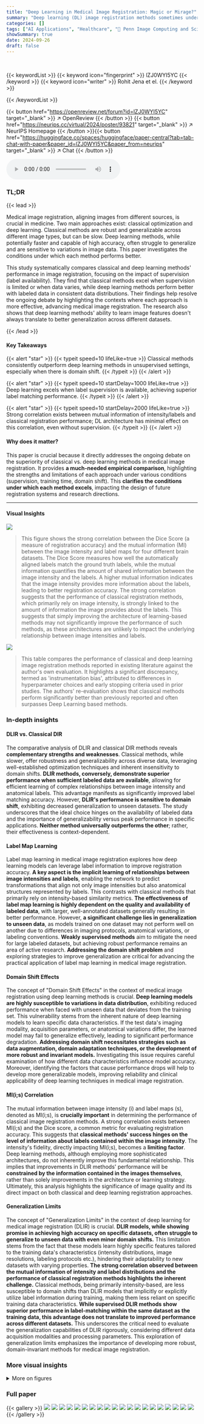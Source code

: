 ```yaml
---
title: "Deep Learning in Medical Image Registration: Magic or Mirage?"
summary: "Deep learning (DL) image registration methods sometimes underperform classical methods, especially when data distribution shifts; this study reveals when each approach excels."
categories: []
tags: ["AI Applications", "Healthcare", "🏢 Penn Image Computing and Science Laboratory",]
showSummary: true
date: 2024-09-26
draft: false
---
```


<br>

{{< keywordList >}}
{{< keyword icon="fingerprint" >}} lZJ0WYI5YC {{< /keyword >}}
{{< keyword icon="writer" >}} Rohit Jena et el. {{< /keyword >}}
 
{{< /keywordList >}}

{{< button href="https://openreview.net/forum?id=lZJ0WYI5YC" target="_blank" >}}
↗ OpenReview
{{< /button >}}
{{< button href="https://neurips.cc/virtual/2024/poster/93821" target="_blank" >}}
↗ NeurIPS Homepage
{{< /button >}}{{< button href="https://huggingface.co/spaces/huggingface/paper-central?tab=tab-chat-with-paper&paper_id=lZJ0WYI5YC&paper_from=neurips" target="_blank" >}}
↗ Chat
{{< /button >}}



<audio controls>
    <source src="https://ai-paper-reviewer.com/lZJ0WYI5YC/podcast.wav" type="audio/wav">
    Your browser does not support the audio element.
</audio>


### TL;DR


{{< lead >}}

Medical image registration, aligning images from different sources, is crucial in medicine.  Two main approaches exist: classical optimization and deep learning.  Classical methods are robust and generalizable across different image types, but can be slow. Deep learning methods, while potentially faster and capable of high accuracy, often struggle to generalize and are sensitive to variations in image data. This paper investigates the conditions under which each method performs better.

This study systematically compares classical and deep learning methods' performance in image registration, focusing on the impact of supervision (label availability). They find that classical methods excel when supervision is limited or when data varies, while deep learning methods perform better with labeled data in consistent data distributions. Their findings help resolve the ongoing debate by highlighting the contexts where each approach is more effective, advancing medical image registration. The research also shows that deep learning methods' ability to learn image features doesn't always translate to better generalization across different datasets.

{{< /lead >}}


#### Key Takeaways

{{< alert "star" >}}
{{< typeit speed=10 lifeLike=true >}} Classical methods consistently outperform deep learning methods in unsupervised settings, especially when there is domain shift. {{< /typeit >}}
{{< /alert >}}

{{< alert "star" >}}
{{< typeit speed=10 startDelay=1000 lifeLike=true >}} Deep learning excels when label supervision is available, achieving superior label matching performance. {{< /typeit >}}
{{< /alert >}}

{{< alert "star" >}}
{{< typeit speed=10 startDelay=2000 lifeLike=true >}} Strong correlation exists between mutual information of intensity/labels and classical registration performance; DL architecture has minimal effect on this correlation, even without supervision.  {{< /typeit >}}
{{< /alert >}}

#### Why does it matter?
This paper is crucial because it directly addresses the ongoing debate on the superiority of classical vs. deep learning methods in medical image registration.  It provides **a much-needed empirical comparison**, highlighting the strengths and limitations of each approach under various conditions (supervision, training time, domain shift). This **clarifies the conditions under which each method excels**, impacting the design of future registration systems and research directions.

------
#### Visual Insights



![](https://ai-paper-reviewer.com/lZJ0WYI5YC/figures_2_1.jpg)

> This figure shows the strong correlation between the Dice Score (a measure of registration accuracy) and the mutual information (MI) between the image intensity and label maps for four different brain datasets. The Dice Score measures how well the automatically aligned labels match the ground truth labels, while the mutual information quantifies the amount of shared information between the image intensity and the labels. A higher mutual information indicates that the image intensity provides more information about the labels, leading to better registration accuracy. The strong correlation suggests that the performance of classical registration methods, which primarily rely on image intensity, is strongly linked to the amount of information the image provides about the labels. This suggests that simply improving the architecture of learning-based methods may not significantly improve the performance of such methods, as these architectures are unlikely to impact the underlying relationship between image intensities and labels.





![](https://ai-paper-reviewer.com/lZJ0WYI5YC/tables_6_1.jpg)

> This table compares the performance of classical and deep learning image registration methods reported in existing literature against the author's own evaluation. It highlights a significant discrepancy, termed as 'instrumentation bias', attributed to differences in hyperparameter choices and early stopping criteria used in prior studies. The authors' re-evaluation shows that classical methods perform significantly better than previously reported and often surpasses Deep Learning based methods.





### In-depth insights


#### DLIR vs. Classical DIR
The comparative analysis of DLIR and classical DIR methods reveals **complementary strengths and weaknesses**. Classical methods, while slower, offer robustness and generalizability across diverse data, leveraging well-established optimization techniques and inherent insensitivity to domain shifts.  **DLIR methods, conversely, demonstrate superior performance when sufficient labeled data are available**, allowing for efficient learning of complex relationships between image intensity and anatomical labels. This advantage manifests as significantly improved label matching accuracy.  However, **DLIR's performance is sensitive to domain shift**, exhibiting decreased generalization to unseen datasets.  The study underscores that the ideal choice hinges on the availability of labeled data and the importance of generalizability versus peak performance in specific applications.  **Neither method universally outperforms the other**; rather, their effectiveness is context-dependent.

#### Label Map Learning
Label map learning in medical image registration explores how deep learning models can leverage label information to improve registration accuracy.  **A key aspect is the implicit learning of relationships between image intensities and labels**, enabling the network to predict transformations that align not only image intensities but also anatomical structures represented by labels.  This contrasts with classical methods that primarily rely on intensity-based similarity metrics.  **The effectiveness of label map learning is highly dependent on the quality and availability of labeled data**, with larger, well-annotated datasets generally resulting in better performance.  However, **a significant challenge lies in generalization to unseen data**, as models trained on one dataset may not perform well on another due to differences in imaging protocols, anatomical variations, or labeling conventions.  **Weakly supervised methods** aim to mitigate the need for large labeled datasets, but achieving robust performance remains an area of active research.  **Addressing the domain shift problem** and exploring strategies to improve generalization are critical for advancing the practical application of label map learning in medical image registration.

#### Domain Shift Effects
The concept of "Domain Shift Effects" in the context of medical image registration using deep learning methods is crucial.  **Deep learning models are highly susceptible to variations in data distribution**, exhibiting reduced performance when faced with unseen data that deviates from the training set. This vulnerability stems from the inherent nature of deep learning models to learn specific data characteristics. If the test data's imaging modality, acquisition parameters, or anatomical variations differ, the learned model may fail to generalize effectively, leading to significant performance degradation. **Addressing domain shift necessitates strategies such as data augmentation, domain adaptation techniques, or the development of more robust and invariant models.** Investigating this issue requires careful examination of how different data characteristics influence model accuracy. Moreover, identifying the factors that cause performance drops will help to develop more generalizable models, improving reliability and clinical applicability of deep learning techniques in medical image registration.

#### MI(i;s) Correlation
The mutual information between image intensity (i) and label maps (s), denoted as MI(i;s), is **crucially important** in determining the performance of classical image registration methods.  A strong correlation exists between MI(i;s) and the Dice score, a common metric for evaluating registration accuracy. This suggests that **classical methods' success hinges on the level of information about labels contained within the image intensity**.  The intensity's fidelity, directly impacting MI(i;s), becomes a **limiting factor**.  Deep learning methods, although employing more sophisticated architectures, do not inherently improve this fundamental relationship.  This implies that improvements in DLIR methods' performance will be **constrained by the information contained in the images themselves**, rather than solely improvements in the architecture or learning strategy.  Ultimately, this analysis highlights the significance of image quality and its direct impact on both classical and deep learning registration approaches.

#### Generalization Limits
The concept of "Generalization Limits" in the context of deep learning for medical image registration (DLIR) is crucial.  **DLIR models, while showing promise in achieving high accuracy on specific datasets, often struggle to generalize to unseen data with even minor domain shifts.** This limitation stems from the fact that these models learn highly specific features tailored to the training data's characteristics (intensity distributions, image resolutions, labeling protocols etc.), hindering their adaptability to new datasets with varying properties. **The strong correlation observed between the mutual information of intensity and label distributions and the performance of classical registration methods highlights the inherent challenge.**  Classical methods, being primarily intensity-based, are less susceptible to domain shifts than DLIR models that implicitly or explicitly utilize label information during training, making them less reliant on specific training data characteristics. **While supervised DLIR methods show superior performance in label-matching within the same dataset as the training data, this advantage does not translate to improved performance across different datasets.**  This underscores the critical need to evaluate the generalization capabilities of DLIR rigorously, considering different data acquisition modalities and processing parameters. This exploration of generalization limits emphasizes the importance of developing more robust, domain-invariant methods for medical image registration.


### More visual insights

<details>
<summary>More on figures
</summary>


![](https://ai-paper-reviewer.com/lZJ0WYI5YC/figures_3_1.jpg)

> This figure compares the performance of classical and unsupervised deep learning-based image registration (DLIR) methods on the OASIS dataset. The top part shows boxplots illustrating the Dice scores achieved by each method on both the train/validation split and the validation split. The bottom part presents a table of p-values obtained from pairwise two-sided t-tests comparing the performance of classical and DLIR methods.  The results indicate that classical methods generally outperform unsupervised DLIR methods, and the performance of unsupervised DLIR methods does not noticeably improve with more training data.


![](https://ai-paper-reviewer.com/lZJ0WYI5YC/figures_7_1.jpg)

> This figure compares the performance of classical and unsupervised deep learning-based image registration (DLIR) methods on the OASIS dataset. The top part shows box plots illustrating the Dice scores for different methods on both trainval (training and validation) and validation sets.  It highlights that classical methods generally outperform unsupervised DLIR methods.  The lack of improvement in unsupervised DLIR methods on the trainval set compared to the validation set suggests that deep learning doesn't inherently offer an advantage in label alignment in this unsupervised setting. The bottom part presents tables of p-values from pairwise two-sided t-tests comparing the performance of each classical method against each DLIR method on both datasets. The color-coding emphasizes which method performed significantly better in each comparison (classical or DLIR).  Most comparisons show classical methods significantly outperform DLIR methods.


![](https://ai-paper-reviewer.com/lZJ0WYI5YC/figures_8_1.jpg)

> This figure compares the performance of classical and deep learning-based image registration methods across four different brain datasets.  The methods were initially trained on the OASIS dataset.  The boxplots show the distribution of Dice scores, a measure of registration accuracy, for each method across datasets.  The results highlight the robustness of classical methods (FireANTS and ANTs) to domain shift, consistently outperforming deep learning methods even when the latter are trained with label supervision.


</details>






### Full paper

{{< gallery >}}
<img src="https://ai-paper-reviewer.com/lZJ0WYI5YC/1.png" class="grid-w50 md:grid-w33 xl:grid-w25" />
<img src="https://ai-paper-reviewer.com/lZJ0WYI5YC/2.png" class="grid-w50 md:grid-w33 xl:grid-w25" />
<img src="https://ai-paper-reviewer.com/lZJ0WYI5YC/3.png" class="grid-w50 md:grid-w33 xl:grid-w25" />
<img src="https://ai-paper-reviewer.com/lZJ0WYI5YC/4.png" class="grid-w50 md:grid-w33 xl:grid-w25" />
<img src="https://ai-paper-reviewer.com/lZJ0WYI5YC/5.png" class="grid-w50 md:grid-w33 xl:grid-w25" />
<img src="https://ai-paper-reviewer.com/lZJ0WYI5YC/6.png" class="grid-w50 md:grid-w33 xl:grid-w25" />
<img src="https://ai-paper-reviewer.com/lZJ0WYI5YC/7.png" class="grid-w50 md:grid-w33 xl:grid-w25" />
<img src="https://ai-paper-reviewer.com/lZJ0WYI5YC/8.png" class="grid-w50 md:grid-w33 xl:grid-w25" />
<img src="https://ai-paper-reviewer.com/lZJ0WYI5YC/9.png" class="grid-w50 md:grid-w33 xl:grid-w25" />
<img src="https://ai-paper-reviewer.com/lZJ0WYI5YC/10.png" class="grid-w50 md:grid-w33 xl:grid-w25" />
<img src="https://ai-paper-reviewer.com/lZJ0WYI5YC/11.png" class="grid-w50 md:grid-w33 xl:grid-w25" />
<img src="https://ai-paper-reviewer.com/lZJ0WYI5YC/12.png" class="grid-w50 md:grid-w33 xl:grid-w25" />
<img src="https://ai-paper-reviewer.com/lZJ0WYI5YC/13.png" class="grid-w50 md:grid-w33 xl:grid-w25" />
<img src="https://ai-paper-reviewer.com/lZJ0WYI5YC/14.png" class="grid-w50 md:grid-w33 xl:grid-w25" />
<img src="https://ai-paper-reviewer.com/lZJ0WYI5YC/15.png" class="grid-w50 md:grid-w33 xl:grid-w25" />
<img src="https://ai-paper-reviewer.com/lZJ0WYI5YC/16.png" class="grid-w50 md:grid-w33 xl:grid-w25" />
<img src="https://ai-paper-reviewer.com/lZJ0WYI5YC/17.png" class="grid-w50 md:grid-w33 xl:grid-w25" />
<img src="https://ai-paper-reviewer.com/lZJ0WYI5YC/18.png" class="grid-w50 md:grid-w33 xl:grid-w25" />
<img src="https://ai-paper-reviewer.com/lZJ0WYI5YC/19.png" class="grid-w50 md:grid-w33 xl:grid-w25" />
<img src="https://ai-paper-reviewer.com/lZJ0WYI5YC/20.png" class="grid-w50 md:grid-w33 xl:grid-w25" />
{{< /gallery >}}